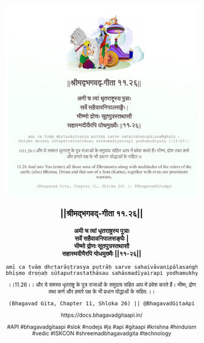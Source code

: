 <img src="../../asset/BG_11_26.png"/>
<center><h2>||श्रीमद्‍भगवद्‍-गीता ११.२६||</h2>
<h3>अमी च त्वां धृतराष्ट्रस्य पुत्राः<br/>सर्वे सहैवावनिपालसङ्घैः |<br/>भीष्मो द्रोणः सूतपुत्रस्तथासौ<br/>सहास्मदीयैरपि योधमुख्यैः ||११-२६||</h3>
<pre>amī ca tvāṃ dhṛtarāṣṭrasya putrāḥ sarve sahaivāvanipālasaṅghaiḥ .<br/>bhīṣmo droṇaḥ sūtaputrastathāsau sahāsmadīyairapi yodhamukhyaiḥ ||11-26||</pre>
<p>।।11.26।। और ये समस्त धृतराष्ट्र के पुत्र राजाओं के समुदाय सहित आप में प्रवेश करते हैं। भीष्म, द्रोण तथा कर्ण और हमारे पक्ष के भी प्रधान योद्धाओं के सहित.।।</p>
<pre>(Bhagavad Gita, Chapter 11, Shloka 26) || @BhagavadGitaApi</pre><p>https://docs.bhagavadgitaapi.in/</p><p>#API #bhagavadgitaapi #slok #nodejs #js #api #gitaapi #krishna #hinduism #vedic #ISKCON #shreemadbhagavadgita #technology</p></center>